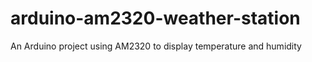 # arduino-am2320-weather-station
An Arduino project using AM2320 to display temperature and humidity

